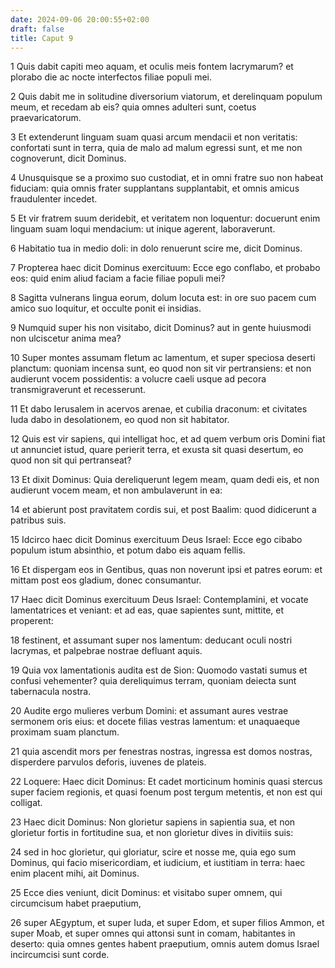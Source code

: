 ```yaml
---
date: 2024-09-06 20:00:55+02:00
draft: false
title: Caput 9
---
```





1 Quis dabit capiti meo aquam, et oculis meis fontem lacrymarum? et plorabo die ac nocte interfectos filiae populi mei.

2 Quis dabit me in solitudine diversorium viatorum, et derelinquam populum meum, et recedam ab eis? quia omnes adulteri sunt, coetus praevaricatorum.

3 Et extenderunt linguam suam quasi arcum mendacii et non veritatis: confortati sunt in terra, quia de malo ad malum egressi sunt, et me non cognoverunt, dicit Dominus.

4 Unusquisque se a proximo suo custodiat, et in omni fratre suo non habeat fiduciam: quia omnis frater supplantans supplantabit, et omnis amicus fraudulenter incedet.

5 Et vir fratrem suum deridebit, et veritatem non loquentur: docuerunt enim linguam suam loqui mendacium: ut inique agerent, laboraverunt.

6 Habitatio tua in medio doli: in dolo renuerunt scire me, dicit Dominus.

7 Propterea haec dicit Dominus exercituum: Ecce ego conflabo, et probabo eos: quid enim aliud faciam a facie filiae populi mei?

8 Sagitta vulnerans lingua eorum, dolum locuta est: in ore suo pacem cum amico suo loquitur, et occulte ponit ei insidias.

9 Numquid super his non visitabo, dicit Dominus? aut in gente huiusmodi non ulciscetur anima mea?

10 Super montes assumam fletum ac lamentum, et super speciosa deserti planctum: quoniam incensa sunt, eo quod non sit vir pertransiens: et non audierunt vocem possidentis: a volucre caeli usque ad pecora transmigraverunt et recesserunt.

11 Et dabo Ierusalem in acervos arenae, et cubilia draconum: et civitates Iuda dabo in desolationem, eo quod non sit habitator.

12 Quis est vir sapiens, qui intelligat hoc, et ad quem verbum oris Domini fiat ut annunciet istud, quare perierit terra, et exusta sit quasi desertum, eo quod non sit qui pertranseat?

13 Et dixit Dominus: Quia dereliquerunt legem meam, quam dedi eis, et non audierunt vocem meam, et non ambulaverunt in ea:

14 et abierunt post pravitatem cordis sui, et post Baalim: quod didicerunt a patribus suis.

15 Idcirco haec dicit Dominus exercituum Deus Israel: Ecce ego cibabo populum istum absinthio, et potum dabo eis aquam fellis.

16 Et dispergam eos in Gentibus, quas non noverunt ipsi et patres eorum: et mittam post eos gladium, donec consumantur.

17 Haec dicit Dominus exercituum Deus Israel: Contemplamini, et vocate lamentatrices et veniant: et ad eas, quae sapientes sunt, mittite, et properent:

18 festinent, et assumant super nos lamentum: deducant oculi nostri lacrymas, et palpebrae nostrae defluant aquis.

19 Quia vox lamentationis audita est de Sion: Quomodo vastati sumus et confusi vehementer? quia dereliquimus terram, quoniam deiecta sunt tabernacula nostra.

20 Audite ergo mulieres verbum Domini: et assumant aures vestrae sermonem oris eius: et docete filias vestras lamentum: et unaquaeque proximam suam planctum.

21 quia ascendit mors per fenestras nostras, ingressa est domos nostras, disperdere parvulos deforis, iuvenes de plateis.

22 Loquere: Haec dicit Dominus: Et cadet morticinum hominis quasi stercus super faciem regionis, et quasi foenum post tergum metentis, et non est qui colligat.

23 Haec dicit Dominus: Non glorietur sapiens in sapientia sua, et non glorietur fortis in fortitudine sua, et non glorietur dives in divitiis suis:

24 sed in hoc glorietur, qui gloriatur, scire et nosse me, quia ego sum Dominus, qui facio misericordiam, et iudicium, et iustitiam in terra: haec enim placent mihi, ait Dominus.

25 Ecce dies veniunt, dicit Dominus: et visitabo super omnem, qui circumcisum habet praeputium,

26 super AEgyptum, et super Iuda, et super Edom, et super filios Ammon, et super Moab, et super omnes qui attonsi sunt in comam, habitantes in deserto: quia omnes gentes habent praeputium, omnis autem domus Israel incircumcisi sunt corde.

